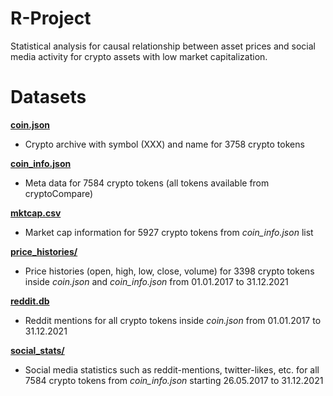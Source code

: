 # R-Project

Statistical analysis for causal relationship between asset prices and social media activity for crypto assets with low market capitalization.

# Datasets

[**coin.json**](https://github.com/Mathemagics123/R-Project/blob/main/data/coin.json)
- Crypto archive with symbol (XXX) and name for 3758 crypto tokens

[**coin_info.json**](https://github.com/Mathemagics123/R-Project/blob/main/data/coin_info.json)
- Meta data for 7584 crypto tokens (all tokens available from cryptoCompare)

[**mktcap.csv**](https://github.com/Mathemagics123/R-Project/tree/main/data/mktcap.csv)
- Market cap information for 5927 crypto tokens from *coin_info.json* list

[**price_histories/**](https://github.com/Mathemagics123/R-Project/tree/main/data/price_histories)
- Price histories (open, high, low, close, volume) for 3398 crypto tokens inside *coin.json* and *coin_info.json* from 01.01.2017 to 31.12.2021

[**reddit.db**](https://github.com/Mathemagics123/R-Project/tree/main/data/reddit/reddit.db)
- Reddit mentions for all crypto tokens inside *coin.json* from 01.01.2017 to 31.12.2021

[**social_stats/**](https://github.com/Mathemagics123/R-Project/tree/main/data/social_stats)
- Social media statistics such as reddit-mentions, twitter-likes, etc. for all 7584 crypto tokens from *coin_info.json* starting 26.05.2017 to 31.12.2021